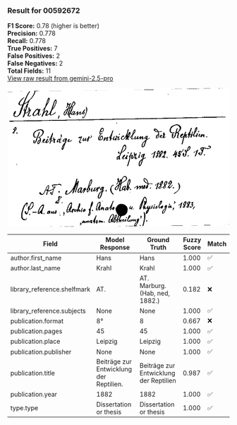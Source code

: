 ### Result for 00592672
**F1 Score:** 0.78 (higher is better)<br>**Precision:** 0.778<br>**Recall:** 0.778<br>**True Positives:** 7<br>**False Positives:** 2<br>**False Negatives:** 2<br>**Total Fields:** 11<br>[View raw result from gemini-2.5-pro](https://github.com/RISE-UNIBAS/humanities_data_benchmark/blob/main/results/2025-09-02/T0155/request_T0155_00592672.json)

<img src="https://github.com/RISE-UNIBAS/humanities_data_benchmark/blob/main/benchmarks/zettelkatalog/images/00592672.jpg?raw=true" alt="00592672" width="600px">

| Field | Model Response | Ground Truth | Fuzzy Score | Match |
|-------|----------------|--------------|-------------|-------|
| author.first_name | Hans | Hans | 1.000 | ✅ |
| author.last_name | Krahl | Krahl | 1.000 | ✅ |
| library_reference.shelfmark | AT. | AT. Marburg. (Hab, ned, 1882.) | 0.182 | ❌ |
| library_reference.subjects | None | None | 1.000 | ✅ |
| publication.format | 8° | 8 | 0.667 | ❌ |
| publication.pages | 45 | 45 | 1.000 | ✅ |
| publication.place | Leipzig | Leipzig | 1.000 | ✅ |
| publication.publisher | None | None | 1.000 | ✅ |
| publication.title | Beiträge zur Entwicklung der Reptilien. | Beiträge zur Entwicklung der Reptilien | 0.987 | ✅ |
| publication.year | 1882 | 1882 | 1.000 | ✅ |
| type.type | Dissertation or thesis | Dissertation or thesis | 1.000 | ✅ |
